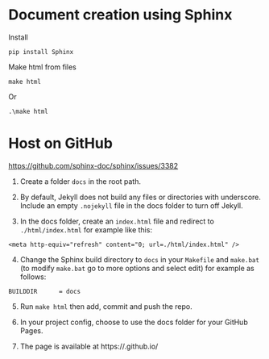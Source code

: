 # Document creation using Sphinx

Install

```
pip install Sphinx
```

Make html from files 

```
make html
```
Or
```
.\make html
```


# Host on GitHub

https://github.com/sphinx-doc/sphinx/issues/3382

1. Create a folder `docs` in the root path.

2. By default, Jekyll does not build any files or directories with underscore. Include an empty `.nojekyll` file in the docs folder to turn off Jekyll.

3. In the docs folder, create an `index.html` file and redirect to `./html/index.html` for example like this:

```
<meta http-equiv="refresh" content="0; url=./html/index.html" />
```

4. Change the Sphinx build directory to `docs` in your `Makefile` and `make.bat` (to modify `make.bat` go to more options and select edit) for example as follows:

```
BUILDDIR      = docs
```

5. Run `make html` then add, commit and push the repo.

6. In your project config, choose to use the docs folder for your GitHub Pages.

7. The page is available at https://<username>.github.io/<repo>
